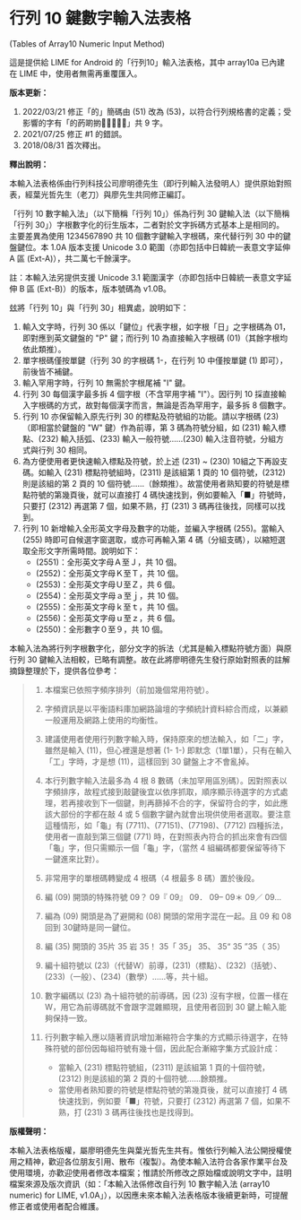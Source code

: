 # 行列 10 鍵數字輸入法表格
(Tables of Array10 Numeric Input Method)

這是提供給 LIME for Android 的「行列10」輸入法表格，其中 array10a 已內建在 LIME 中，使用者無需再重覆匯入。

**版本更新：**
1. 2022/03/21 修正「的」簡碼由 (51) 改為 (53)，以符合行列規格書的定義；受影響的字有「的菂啲𢯊𤷭𦖡𦗽𦝂𩭲」共 9 字。
2. 2021/07/25 修正 #1 的錯誤。
3. 2018/08/31 首次釋出。

**釋出說明：**

本輸入法表格係由行列科技公司廖明德先生（即行列輸入法發明人）提供原始對照表，經葉光哲先生（老刀）與廖先生共同修正編訂。

「行列 10 數字輸入法」（以下簡稱「行列 10」）係為行列 30 鍵輸入法（以下簡稱「行列 30」）字根數字化的衍生版本，二者對於文字拆碼方式基本上是相同的。主要差異為使用 1234567890 共 10 個數字鍵輸入字根碼，來代替行列 30 中的鍵盤鍵位。本 1.0A 版本支援 Unicode 3.0 範圍（亦即包括中日韓統一表意文字延伸 A 區 (Ext-A)），共二萬七千餘漢字。

註：本輸入法另提供支援 Unicode 3.1 範圍漢字（亦即包括中日韓統一表意文字延伸 B 區 (Ext-B)）的版本，版本號碼為 v1.0B。

玆將「行列 10」與「行列 30」相異處，說明如下：

1. 輸入文字時，行列 30 係以「鍵位」代表字根，如字根「日」之字根碼為 01，即對應到英文鍵盤的 "P" 鍵；而行列 10 為直接輸入字根碼 (01)（其餘字根均依此類推）。
1. 單字根碼僅按單鍵（行列 30 的字根碼 1-，在行列 10 中僅按單鍵 (1) 即可），前後皆不補鍵。
1. 輸入罕用字時，行列 10 無需於字根尾補 "I" 鍵。
1. 行列 30 每個漢字最多拆 4 個字根（不含罕用字補 "I"）。因行列 10 採直接輸入字根碼的方式，故對每個漢字而言，無論是否為罕用字，最多拆 8 個數字。
1. 行列 10 亦保留輸入原先行列 30 的標點及符號組的功能。請以字根碼 (23)（即相當於鍵盤的 "W" 鍵）作為前導，第 3 碼為符號分組，如 (231) 輸入標點、(232) 輸入括弧、(233) 輸入一般符號……(230) 輸入注音符號，分組方式與行列 30 相同。
1. 為方便使用者更快速輸入標點及符號，於上述 (231) ~ (230) 10組之下再設支碼。如輸入 (231) 標點符號組時，(2311) 是該組第 1 頁的 10 個符號，(2312) 則是該組的第 2 頁的 10 個符號……（餘類推）。故當使用者熟知要的符號是標點符號的第幾頁後，就可以直接打 4 碼快速找到，例如要輸入「■」符號時，只要打 (2312) 再選第 7 個，如果不熟，打 (231) 3 碼再往後找，同樣可以找到。
1. 行列 10 新增輸入全形英文字母及數字的功能，並編入字根碼 (255)。當輸入 (255) 時即可自候選字窗選取，或亦可再輸入第 4 碼（分組支碼），以縮短選取全形文字所需時間。說明如下：
    * (2551)：全形英文字母Ａ至Ｊ，共 10 個。
    * (2552)：全形英文字母Ｋ至Ｔ，共 10 個。
    * (2553)：全形英文字母Ｕ至Ｚ，共 6 個。
    * (2554)：全形英文字母ａ至ｊ，共 10 個。
    * (2555)：全形英文字母ｋ至ｔ，共 10 個。
    * (2556)：全形英文字母ｕ至ｚ，共 6 個。
    * (2550)：全形數字０至９，共 10 個。

本輸入法為將行列字根數字化，部分文字的拆法（尤其是輸入標點符號方面）與原行列 30 鍵輸入法相較，已略有調整。故在此將廖明德先生發行原始對照表的註解摘錄整理於下，提供各位參考：

> 1. 本檔案已依照字頻序排列（前加幾個常用符號）。
> 1. 字頻資訊是以平衡語料庫加網路論壇的字頻統計資料綜合而成，以兼顧一般運用及網路上使用的均衡性。
> 1. 建議使用者使用行列數字輸入時，保持原來的想法輸入，如「二」字，雖然是輸入 (11)，但心裡還是想著 (1- 1-) 即默念（1單1單），只有在輸入「工」字時，才是想 (11)，這樣回到 30 鍵盤上才不會亂掉。
> 1. 本行列數字輸入法最多為 4 根 8 數碼（未加罕用區別碼）。因對照表以字頻排序，故程式接到敲鍵後宜以依序抓取，順序顯示待選字的方式處理，若再接收到下一個鍵，則再篩掉不合的字，保留符合的字，如此應該大部份的字都在敲 4 或 5 個數字鍵內就會出現供使用者選取。要注意這種情形，如「龜」有 (7711)、(77151)、(77198)、(7712) 四種拆法，使用者一直敲到第三個鍵 (771) 時，在對照表內符合的抓出來會有四個「龜」字，但只需顯示一個「龜」字，（當然 4 組編碼都要保留等待下一鍵進來比對）。
> 1. 非常用字的單根碼轉變成 4 根碼（4 根最多 8 碼）置於後段。
> 1. 編 (09) 開頭的特殊符號 09？  09『  09』 09． 09– 09＊ 09／ 09…
> 1. 編為 (09) 開頭是為了避開和 (08) 開頭的常用字混在一起。且 09 和 08 回到 30鍵時是同一鍵位。
> 1. 編 (35) 開頭的 35片 35 岩 35！ 35「 35」 35、 35“  35 ”35（ 35）
> 1. 編十組符號以 (23)（代替W）前導，(231)（標點）、(232)（括號）、(233)（一般）、(234)（數學）……等，共十組。
> 1. 數字編碼以 (23) 為十組符號的前導碼，因 (23) 沒有字根，位置一樣在 W，用它為前導碼就不會跟字混雜顯現，且使用者回到 30 鍵上輸入能夠保持一致。
> 1. 行列數字輸入應以隨著資訊增加漸縮符合字集的方式顯示待選字，在特殊符號的部份因每組符號有幾十個，因此配合漸縮字集方式設計成：
>
>    * 當輸入 (231) 標點符號組，(2311) 是該組第 1 頁的十個符號，(2312) 則是該組的第 2 頁的十個符號……餘類推。
>    * 當使用者熟知要的符號是標點符號的第幾頁後，就可以直接打 4 碼快速找到，例如要「■」符號，只要打 (2312) 再選第 7 個，如果不熟，打 (231) 3 碼再往後找也是找得到。

**版權聲明：**

本輸入法表格版權，屬廖明德先生與葉光哲先生共有。惟依行列輸入法公開授權使用之精神，歡迎各位朋友引用、散布（複製）。為使本輸入法符合各家作業平台及使用環境，亦歡迎使用者修改本檔案；惟請於所修改之原始檔或說明文字中，註明檔案來源及版次資訊（如：「本輸入法係修改自行列 10 數字輸入法 (array10 numeric) for LIME, v1.0A」），以因應未來本輸入法表格版本後續更新時，可提醒修正者或使用者配合維護。
